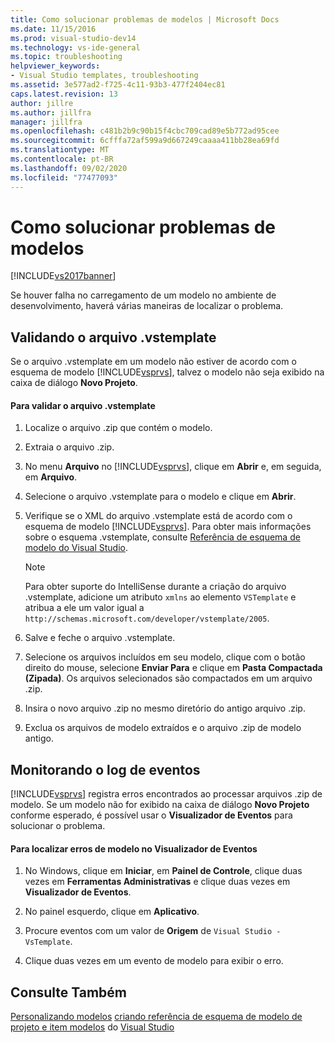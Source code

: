 ```yaml
---
title: Como solucionar problemas de modelos | Microsoft Docs
ms.date: 11/15/2016
ms.prod: visual-studio-dev14
ms.technology: vs-ide-general
ms.topic: troubleshooting
helpviewer_keywords:
- Visual Studio templates, troubleshooting
ms.assetid: 3e577ad2-f725-4c11-93b3-477f2404ec81
caps.latest.revision: 13
author: jillre
ms.author: jillfra
manager: jillfra
ms.openlocfilehash: c481b2b9c90b15f4cbc709cad89e5b772ad95cee
ms.sourcegitcommit: 6cfffa72af599a9d667249caaaa411bb28ea69fd
ms.translationtype: MT
ms.contentlocale: pt-BR
ms.lasthandoff: 09/02/2020
ms.locfileid: "77477093"
---
```

# <a name="how-to-troubleshoot-templates"></a>Como solucionar problemas de modelos
[!INCLUDE[vs2017banner](../includes/vs2017banner.md)]

Se houver falha no carregamento de um modelo no ambiente de desenvolvimento, haverá várias maneiras de localizar o problema.

## <a name="validating-the-vstemplate-file"></a>Validando o arquivo .vstemplate
 Se o arquivo .vstemplate em um modelo não estiver de acordo com o esquema de modelo [!INCLUDE[vsprvs](../includes/vsprvs-md.md)], talvez o modelo não seja exibido na caixa de diálogo **Novo Projeto**.

#### <a name="to-validate-the-vstemplate-file"></a>Para validar o arquivo .vstemplate

1. Localize o arquivo .zip que contém o modelo.

2. Extraia o arquivo .zip.

3. No menu **Arquivo** no [!INCLUDE[vsprvs](../includes/vsprvs-md.md)], clique em **Abrir** e, em seguida, em **Arquivo**.

4. Selecione o arquivo .vstemplate para o modelo e clique em **Abrir**.

5. Verifique se o XML do arquivo .vstemplate está de acordo com o esquema de modelo [!INCLUDE[vsprvs](../includes/vsprvs-md.md)]. Para obter mais informações sobre o esquema .vstemplate, consulte [Referência de esquema de modelo do Visual Studio](../extensibility/visual-studio-template-schema-reference.md).

    > [!NOTE]
    > Para obter suporte do IntelliSense durante a criação do arquivo .vstemplate, adicione um atributo `xmlns` ao elemento `VSTemplate` e atribua a ele um valor igual a `http://schemas.microsoft.com/developer/vstemplate/2005`.

6. Salve e feche o arquivo .vstemplate.

7. Selecione os arquivos incluídos em seu modelo, clique com o botão direito do mouse, selecione **Enviar Para** e clique em **Pasta Compactada (Zipada)**. Os arquivos selecionados são compactados em um arquivo .zip.

8. Insira o novo arquivo .zip no mesmo diretório do antigo arquivo .zip.

9. Exclua os arquivos de modelo extraídos e o arquivo .zip de modelo antigo.

## <a name="monitoring-the-event-log"></a>Monitorando o log de eventos
 [!INCLUDE[vsprvs](../includes/vsprvs-md.md)] registra erros encontrados ao processar arquivos .zip de modelo. Se um modelo não for exibido na caixa de diálogo **Novo Projeto** conforme esperado, é possível usar o **Visualizador de Eventos** para solucionar o problema.

#### <a name="to-locate-template-errors-in-event-viewer"></a>Para localizar erros de modelo no Visualizador de Eventos

1. No Windows, clique em **Iniciar**, em **Painel de Controle**, clique duas vezes em **Ferramentas Administrativas** e clique duas vezes em **Visualizador de Eventos**.

2. No painel esquerdo, clique em **Aplicativo**.

3. Procure eventos com um valor de **Origem** de `Visual Studio - VsTemplate`.

4. Clique duas vezes em um evento de modelo para exibir o erro.

## <a name="see-also"></a>Consulte Também
 [Personalizando modelos](../ide/customizing-project-and-item-templates.md) [criando referência de esquema de modelo de projeto e item modelos](../ide/creating-project-and-item-templates.md) do [Visual Studio](../extensibility/visual-studio-template-schema-reference.md)
